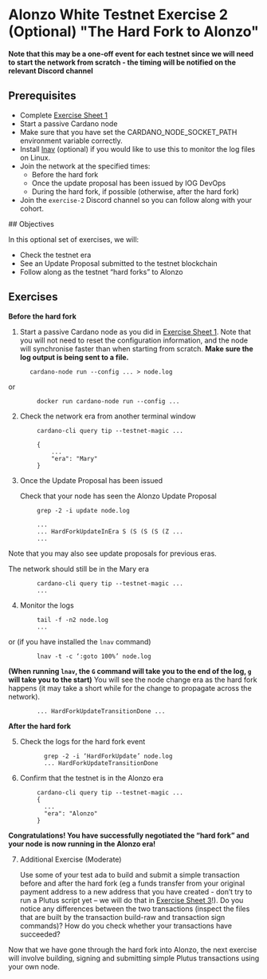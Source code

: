 # Alonzo White Testnet Exercise 2 (Optional) "The Hard Fork to Alonzo"

**Note that this may be a one-off event for each testnet since we will need to start the network from scratch - the timing will be notified on the relevant Discord channel**

## Prerequisites

- Complete [Exercise Sheet 1](1_Alonzo-blue-exercise-1.md)
- Start a passive Cardano node
- Make sure that you have set the CARDANO_NODE_SOCKET_PATH environment variable correctly.
- Install [lnav](http://lnav.org/) (optional) if you would like to use this to monitor the log files on Linux.
- Join the network at the specified times:
	- Before the hard fork
	- Once the update proposal has been issued by IOG DevOps
	- During the hard fork, if possible (otherwise, after the hard fork)
- Join the `exercise-2` Discord channel so you can follow along with your cohort.


## Objectives

In this optional set of exercises, we will:

- Check the testnet era
- See an Update Proposal submitted to the testnet blockchain
- Follow along as the testnet “hard forks” to Alonzo


## Exercises

**Before the hard fork**

1. Start a passive Cardano node as you did in [Exercise Sheet 1](1_Alonzo-blue-exercise-1.md). Note that you will not need to reset the configuration information, and the node will synchronise faster than when starting from scratch.  **Make sure the log output is being sent to a file.**

```
      cardano-node run --config ... > node.log
```
  or

```
        docker run cardano-node run --config ...
```

2. Check the network era from another terminal window

```
		cardano-cli query tip --testnet-magic ...

		{
		    ...
		    "era": "Mary"
		}
```

3. Once the Update Proposal has been issued

	Check that your node has seen the Alonzo Update Proposal
	
```
		grep -2 -i update node.log

		...
	    ... HardForkUpdateInEra S (S (S (S (Z ...
		...
```

Note that you may also see update proposals for previous eras.

The network should still be in the Mary era

```
		cardano-cli query tip --testnet-magic ...
		...
```

4. Monitor the logs

```
        tail -f -n2 node.log
        ...
```

or (if you have installed the `lnav` command)

```
        lnav -t -c ‘:goto 100%’ node.log
```

 **(When running `lnav`, the `G` command will take you to the end of the log, `g` will take you to the start)**
    You will see the node change era as the hard fork happens (it may take a short while for the change to propagate across the network).

```
        ... HardForkUpdateTransitionDone ...
```

**After the hard fork**

5.	Check the logs for the hard fork event

```
          grep -2 -i ‘HardForkUpdate’ node.log
          ... HardForkUpdateTransitionDone
```

6. Confirm that the testnet is  in the Alonzo era

```
        cardano-cli query tip --testnet-magic ...
        {
          ...
          "era": "Alonzo"
        }
```

**Congratulations!  You have successfully negotiated the “hard fork” and your node is now running in the Alonzo era!**


7. Additional Exercise (Moderate)

	Use some of your test ada to build and submit a simple transaction before and after the hard fork (eg a funds transfer from your original payment address to a new address that you have created - don’t try to run a Plutus script yet – we will do that in [Exercise Sheet 3](3_Alonzo-white-exercise-3.md)!).  Do you notice any differences between the two transactions (inspect the files that are built by the transaction build-raw and transaction sign commands)?  How do you check whether your transactions have succeeded?

  Now that we have gone through the hard fork into Alonzo, the next exercise will involve building, signing and submitting simple Plutus transactions using your own node.  
